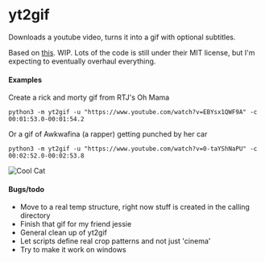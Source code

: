 # yt2gif
Downloads a youtube video, turns it into a gif with optional subtitles.

Based on [this](https://github.com/1-Sisyphe/youCanCodeAGif). WIP. Lots of the code is still under their MIT license, but I'm expecting to eventually overhaul everything. 

#### Examples

Create a rick and morty gif from RTJ's Oh Mama

    python3 -m yt2gif -u "https://www.youtube.com/watch?v=EBYsx1QWF9A" -c 00:01:53.0-00:01:54.2
    
Or a gif of Awkwafina (a rapper) getting punched by her car

    python3 -m yt2gif -u "https://www.youtube.com/watch?v=0-taYShNaPU" -c 00:02:52.0-00:02:53.8

![Cool Cat](https://raw.githubusercontent.com/aanunez/yt2gif/master/gifs/awkwafina.gif)

#### Bugs/todo

* Move to a real temp structure, right now stuff is created in the calling directory
* Finish that gif for my friend jessie
* General clean up of yt2gif
* Let scripts define real crop patterns and not just 'cinema'
* Try to make it work on windows

